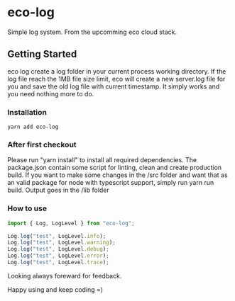 # eco-log

Simple log system. From the upcomming eco cloud stack.

## Getting Started

eco log create a log folder in your current process working directory. If the log file reach the 1MB file size limit, eco will create a new server.log file for you and save the old log file with current timestamp. It simply works and you need nothing more to do.

### Installation

```
yarn add eco-log
```

### After first checkout

Please run "yarn install" to install all required dependencies. The package.json contain some script for linting, clean and create production build.
If you want to make some changes in the /src folder and want that as an valid package for node with typescript support, simply run yarn run build. Output goes in the /lib folder

### How to use

```typescript
import { Log, LogLevel } from "eco-log";

Log.log("test", LogLevel.info);
Log.log("test", LogLevel.warning);
Log.log("test", LogLevel.debug);
Log.log("test", LogLevel.error);
Log.log("test", LogLevel.trace);
```

Looking always foreward for feedback.

Happy using and keep coding =)